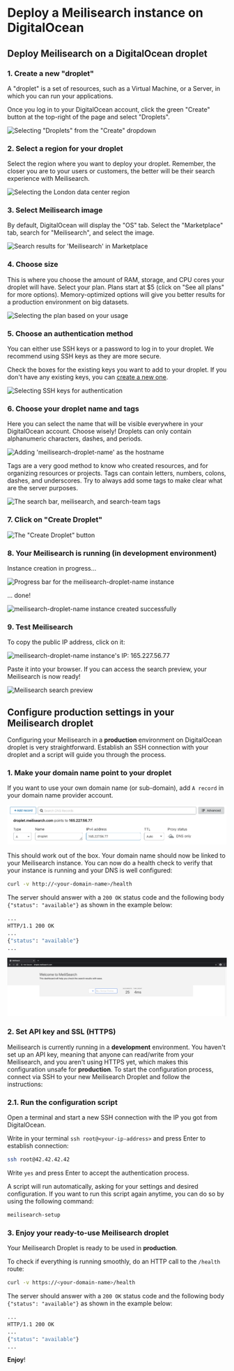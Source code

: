 # Deploy a Meilisearch instance on DigitalOcean

## Deploy Meilisearch on a DigitalOcean droplet

### 1. Create a new "droplet"

A "droplet" is a set of resources, such as a Virtual Machine, or a Server, in which you can run your applications.

Once you log in to your DigitalOcean account, click the green "Create" button at the top-right of the page and select "Droplets".

![Selecting "Droplets" from the "Create" dropdown](/digitalocean/create.png)

### 2. Select a region for your droplet

Select the region where you want to deploy your droplet. Remember, the closer you are to your users or customers, the better will be their search experience with Meilisearch.

![Selecting the London data center region](/digitalocean/select-region.png)

### 3. Select Meilisearch image

By default, DigitalOcean will display the "OS" tab. Select the "Marketplace" tab, search for "Meilisearch", and select the image.

![Search results for 'Meilisearch' in Marketplace](/digitalocean/marketplace.png)

### 4. Choose size

This is where you choose the amount of RAM, storage, and CPU cores your droplet will have. Select your plan. Plans start at $5 (click on "See all plans" for more options). Memory-optimized options will give you better results for a production environment on big datasets.

![Selecting the plan based on your usage](/digitalocean/select-plan.png)

### 5. Choose an authentication method

You can either use SSH keys or a password to log in to your droplet. We recommend using SSH keys as they are more secure.

Check the boxes for the existing keys you want to add to your droplet. If you don't have any existing keys, you can [create a new one](https://www.digitalocean.com/docs/droplets/how-to/add-ssh-keys/to-account/).

![Selecting SSH keys for authentication](/digitalocean/add-ssh-key.png)

### 6. Choose your droplet name and tags

Here you can select the name that will be visible everywhere in your DigitalOcean account. Choose wisely! Droplets can only contain alphanumeric characters, dashes, and periods.

![Adding 'meilisearch-droplet-name' as the hostname](/digitalocean/droplet-name.png)

Tags are a very good method to know who created resources, and for organizing resources or projects. Tags can contain letters, numbers, colons, dashes, and underscores. Try to always add some tags to make clear what are the server purposes.

![The search bar, meilisearch, and search-team tags](/digitalocean/add-tags.png)

### 7. Click on "Create Droplet"

![The "Create Droplet" button](/digitalocean/create-droplet.png)

### 8. Your Meilisearch is running (in **development** environment)

Instance creation in progress...

![Progress bar for the meilisearch-droplet-name instance](/digitalocean/creating-droplet.png)

... done!

![meilisearch-droplet-name instance created successfully](/digitalocean/created-droplet.png)

### 9. Test Meilisearch

To copy the public IP address, click on it:

![meilisearch-droplet-name instance's IP: 165.227.56.77](/digitalocean/copy-ip.png)

Paste it into your browser. If you can access the search preview, your Meilisearch is now ready!

![Meilisearch search preview](/digitalocean/test-meili.png)

## Configure production settings in your Meilisearch droplet

Configuring your Meilisearch in a **production** environment on DigitalOcean droplet is very straightforward. Establish an SSH connection with your droplet and a script will guide you through the process.

### 1. Make your domain name point to your droplet

If you want to use your own domain name (or sub-domain), add `A record` in your domain name provider account.

![An interface for editing DNS records with "Type": A, "Name": droplet, "IPv4 address": 165.227.56.77, and "TTL": Auto](/digitalocean/11.domain-a-record.png)

This should work out of the box. Your domain name should now be linked to your Meilisearch instance. You can now do a health check to verify that your instance is running and your DNS is well configured:

```bash
curl -v http://<your-domain-name>/health
```

The server should answer with a `200 OK` status code and the following body `{"status": "available"}` as shown in the example below:

```bash
...
HTTP/1.1 200 OK
...
{"status": "available"}
...
```

![Meilisearch interface](/digitalocean/11.working-domain.png)

### 2. Set API key and SSL (HTTPS)

Meilisearch is currently running in a **development** environment. You haven't set up an API key, meaning that anyone can read/write from your Meilisearch, and you aren't using HTTPS yet, which makes this configuration unsafe for **production**.
To start the configuration process, connect via SSH to your new Meilisearch Droplet and follow the instructions:

### 2.1. Run the configuration script

Open a terminal and start a new SSH connection with the IP you got from DigitalOcean.

Write in your terminal `ssh root@<your-ip-address>` and press Enter to establish connection:

```bash
ssh root@42.42.42.42
```

Write `yes` and press Enter to accept the authentication process.

A script will run automatically, asking for your settings and desired configuration. If you want to run this script again anytime, you can do so by using the following command:

```bash
meilisearch-setup
```

### 3. Enjoy your ready-to-use Meilisearch droplet

Your Meilisearch Droplet is ready to be used in **production**.

To check if everything is running smoothly, do an HTTP call to the `/health` route:

```bash
curl -v https://<your-domain-name>/health
```

The server should answer with a `200 OK` status code and the following body `{"status": "available"}` as shown in the example below:

```bash
...
HTTP/1.1 200 OK
...
{"status": "available"}
...
```

**Enjoy**!
